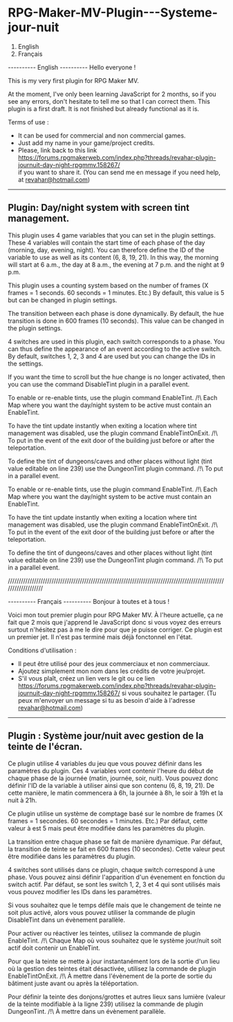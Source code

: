 # RPG-Maker-MV-Plugin---Systeme-jour-nuit

1. English
2. Français

----------  English ----------
Hello everyone !

This is my very first plugin for RPG Maker MV.

At the moment, I've only been learning JavaScript for 2 months, so if you see any errors, don't hesitate to tell me so that I can correct them.
This plugin is a first draft. It is not finished but already functional as it is.

Terms of use :
- It can be used for commercial and non commercial games.
- Just add my name in your game/project credits.
- Please, link back to this link https://forums.rpgmakerweb.com/index.php?threads/revahar-plugin-journuit-day-night-rpgmmv.158267/  
if you want to share it.
(You can send me en message if you need help, at revahar@hotmail.com)

--------------------------------------------------------
Plugin: Day/night system with screen tint management.
--------------------------------------------------------

This plugin uses 4 game variables that you can set in the plugin settings.
These 4 variables will contain the start time of each phase of the day (morning, day, evening, night).
You can therefore define the ID of the variable to use as well as its content (6, 8, 19, 21).
In this way, the morning will start at 6 a.m., the day at 8 a.m., the evening at 7 p.m. and the night at 9 p.m.

This plugin uses a counting system based on the number of frames (X frames = 1 seconds. 60 seconds = 1 minutes. Etc.)
By default, this value is 5 but can be changed in plugin settings.

The transition between each phase is done dynamically. By default, the hue transition is done in 600 frames (10 seconds).
This value can be changed in the plugin settings.

4 switches are used in this plugin, each switch corresponds to a phase.
You can thus define the appearance of an event according to the active switch.
By default, switches 1, 2, 3 and 4 are used but you can change the IDs in the settings.

If you want the time to scroll but the hue change is no longer activated, then you can use the command
DisableTint plugin in a parallel event.

To enable or re-enable tints, use the plugin command EnableTint.
/!\ Each Map where you want the day/night system to be active must contain an EnableTint.

To have the tint update instantly when exiting a location where tint management was
disabled, use the plugin command EnableTintOnExit.
/!\ To put in the event of the exit door of the building just before or after the teleportation.

To define the tint of dungeons/caves and other places without light (tint value editable on line 239)
use the DungeonTint plugin command.
/!\ To put in a parallel event.

To enable or re-enable tints, use the plugin command EnableTint.
/!\ Each Map where you want the day/night system to be active must contain an EnableTint.

To have the tint update instantly when exiting a location where tint management was
disabled, use the plugin command EnableTintOnExit.
/!\ To put in the event of the exit door of the building just before or after the teleportation.

To define the tint of dungeons/caves and other places without light (tint value editable on line 239)
use the DungeonTint plugin command.
/!\ To put in a parallel event.


///////////////////////////////////////////////////////////////////////////////////////////////////////////////////


---------- Français ----------
Bonjour à toutes et à tous !

Voici mon tout premier plugin pour RPG Maker MV.
À l'heure actuelle, ça ne fait que 2 mois que j'apprend le JavaScript donc si vous voyez des erreurs surtout n'hésitez pas à me le dire pour que je puisse corriger.
Ce plugin est un premier jet. Il n'est pas terminé mais déjà fonctonnel en l'état.

Conditions d'utilisation :
- Il peut être utilisé pour des jeux commerciaux et non commerciaux.
- Ajoutez simplement mon nom dans les crédits de votre jeu/projet.
- S'il vous plaît, créez un lien vers le git ou ce lien https://forums.rpgmakerweb.com/index.php?threads/revahar-plugin-journuit-day-night-rpgmmv.158267/ 
si vous souhaitez le partager.
(Tu peux m'envoyer un message si tu as besoin d'aide à l'adresse revahar@hotmail.com)

----------------------------------------------------------------
Plugin : Système jour/nuit avec gestion de la teinte de l'écran.
----------------------------------------------------------------

Ce plugin utilise 4 variables du jeu que vous pouvez définir dans les paramètres du plugin. 
Ces 4 variables vont contenir  l'heure du début de chaque phase de la journée (matin, journée, soir, nuit).
Vous pouvez donc définir l'ID de la variable à utiliser ainsi que son contenu (6, 8, 19, 21).
De cette manière, le matin commencera à 6h, la journée à 8h, le soir à 19h et la nuit à 21h.

Ce plugin utilise un système de comptage basé sur le nombre de frames (X frames = 1 secondes. 60 secondes = 1 minutes. Etc.)
Par défaut, cette valeur à est 5 mais peut être modifiée dans les paramètres du plugin.

La transition entre chaque phase se fait de manière dynamique. Par défaut, la transition de teinte se fait en 600 frames (10 secondes).
Cette valeur peut être modifiée dans les paramètres du plugin.

4 switches sont utilisés dans ce plugin, chaque switch correspond à une phase. 
Vous pouvez ainsi définir l'apparition d'un évenement en fonction du switch actif.
Par défaut, se sont les switch 1, 2, 3 et 4 qui sont utilisés mais vous pouvez modifier les IDs dans les paramètres.

Si vous souhaitez que le temps défile mais que le changement de teinte ne soit plus activé, alors vous pouvez utiliser la commande 
de plugin DisableTint dans un évènement parallèle.

Pour activer ou réactiver les teintes, utilisez la commande de plugin EnableTint.
/!\ Chaque Map où vous souhaitez que le système jour/nuit soit actif doit contenir un EnableTint.

Pour que la teinte se mette à jour instantanément lors de la sortie d'un lieu où la gestion des teintes était 
désactivée, utilisez la commande de plugin EnableTintOnExit.
/!\ À mettre dans l'évènement de la porte de sortie du bâtiment juste avant ou après la téléportation.

Pour définir la teinte des donjons/grottes et autres lieux sans lumière (valeur de la teinte modifiable à la ligne 239) 
utilisez la commande de plugin DungeonTint. 
/!\ À mettre dans un évènement parallèle.
